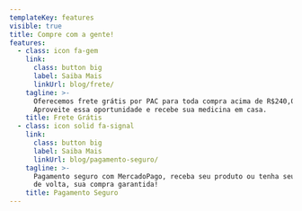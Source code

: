 ```yaml
---
templateKey: features
visible: true
title: Compre com a gente!
features:
  - class: icon fa-gem
    link:
      class: button big
      label: Saiba Mais
      linkUrl: blog/frete/
    tagline: >-
      Oferecemos frete grátis por PAC para toda compra acima de R$240,00
      Aproveite essa oportunidade e recebe sua medicina em casa.
    title: Frete Grátis
  - class: icon solid fa-signal
    link:
      class: button big
      label: Saiba Mais
      linkUrl: blog/pagamento-seguro/
    tagline: >-
      Pagamento seguro com MercadoPago, receba seu produto ou tenha seu dinheiro
      de volta, sua compra garantida!
    title: Pagamento Seguro
---
```


